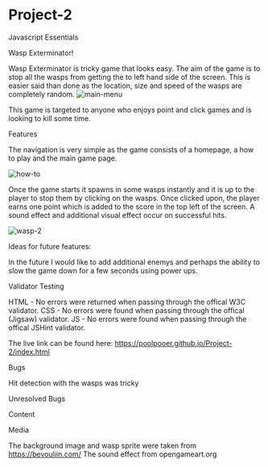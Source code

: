 # Project-2
Javascript Essentials

Wasp Exterminator!

Wasp Exterminator is tricky game that looks easy. The aim of the game is to stop all the wasps from getting the to left hand side of the screen.
This is easier said than done as the location, size and speed of the wasps are completely random.
![main-menu](https://user-images.githubusercontent.com/43278914/186099694-3bd6d90b-3a04-43a3-a7a8-eba0d5c9399c.JPG)

This game is targeted to anyone who enjoys point and click games and is looking to kill some time.

Features

The navigation is very simple as the game consists of a homepage, a how to play and the main game page.

![how-to](https://user-images.githubusercontent.com/43278914/186100255-f3722889-8c3c-42ba-a859-dbaf937c925e.JPG)

Once the game starts it spawns in some wasps instantly and it is up to the player to stop them by clicking on the wasps. Once clicked upon,
the player earns one point which is added to the score in the top left of the screen. A sound effect and additional visual effect occur on successful hits.

![wasp-2](https://user-images.githubusercontent.com/43278914/186101090-4caebd9e-38c4-4790-86d6-22ab318674e9.JPG)

Ideas for future features:

In the future I would like to add additional enemys and perhaps the ability to slow the game down for a few seconds using power ups.


Validator Testing

HTML - No errors were returned when passing through the offical W3C validator.
CSS - No errors were found when passing through the offical (Jigsaw) validator.
JS - No errors were found when passing through the offical JSHint validator.

The live link can be found here: https://poolpooer.github.io/Project-2/index.html

Bugs

Hit detection with the wasps was tricky

Unresolved Bugs

Content

Media

The background image and wasp sprite were taken from https://bevouliin.com/
The sound effect from opengameart.org
